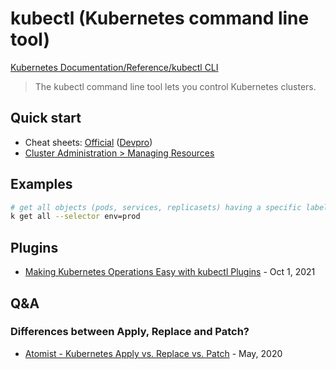 # kubectl (Kubernetes command line tool)

[Kubernetes Documentation/Reference/kubectl CLI](https://kubernetes.io/docs/reference/kubectl/)

> The kubectl command line tool lets you control Kubernetes clusters.

## Quick start

- Cheat sheets: [Official](https://kubernetes.io/docs/reference/kubectl/cheatsheet/) ([Devpro](https://github.com/devpro/everyday-cheatsheets/blob/master/docs/kubectl.md))
- [Cluster Administration > Managing Resources](https://kubernetes.io/docs/concepts/cluster-administration/manage-deployment/)

## Examples

```bash
# get all objects (pods, services, replicasets) having a specific label
k get all --selector env=prod
```

## Plugins

- [Making Kubernetes Operations Easy with kubectl Plugins](https://martinheinz.dev/blog/58) - Oct 1, 2021

## Q&A

### Differences between Apply, Replace and Patch?

- [Atomist - Kubernetes Apply vs. Replace vs. Patch](https://blog.atomist.com/kubernetes-apply-replace-patch/) - May, 2020
